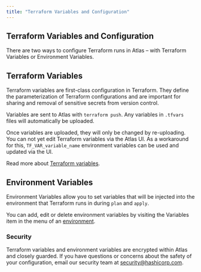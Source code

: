 ```yaml
---
title: "Terraform Variables and Configuration"
---
```


## Terraform Variables and Configuration

There are two ways to configure Terraform runs in Atlas – with
Terraform Variables or Environment Variables.

## Terraform Variables

Terraform variables are first-class configuration in Terraform. They
define the parameterization of Terraform configurations and are important
for sharing and removal of sensitive secrets from version control.

Variables are sent to Atlas with `terraform push`. Any variables in
`.tfvars` files will automatically be uploaded.

Once variables are uploaded, they will only be changed by re-uploading. You
can not yet edit Terraform variables via the Atlas UI. As a workaround
for this, `TF_VAR_variable_name` environment variables can be used and
updated via the UI.

Read more about [Terraform variables](https://terraform.io/docs/configuration/variables.html).

## Environment Variables

Environment Variables allow you to set variables that will be injected
into the environment that Terraform runs in during `plan` and `apply`.

You can add, edit or delete environment variables by visiting the
Variables item in the menu of an [environment]().

### Security

Terraform variables and environment variables are encrypted within Atlas
and closely guarded. If you have questions or concerns about the safety
of your configuration, email our security team at [security@hashicorp.com](mailto:security@hashicorp.com).
